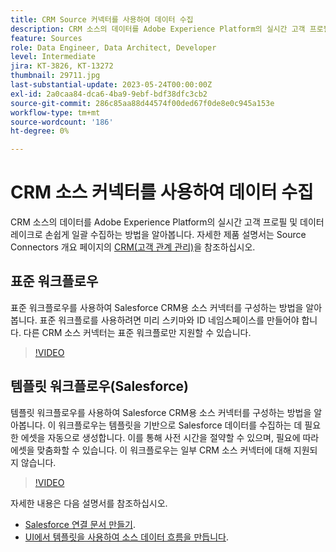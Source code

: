 ```yaml
---
title: CRM Source 커넥터를 사용하여 데이터 수집
description: CRM 소스의 데이터를 Adobe Experience Platform의 실시간 고객 프로필 및 데이터 레이크로 손쉽게 일괄 수집하는 방법을 알아봅니다.
feature: Sources
role: Data Engineer, Data Architect, Developer
level: Intermediate
jira: KT-3826, KT-13272
thumbnail: 29711.jpg
last-substantial-update: 2023-05-24T00:00:00Z
exl-id: 2a0caa84-dca6-4ba9-9ebf-bdf38dfc3cb2
source-git-commit: 286c85aa88d44574f00ded67f0de8e0c945a153e
workflow-type: tm+mt
source-wordcount: '186'
ht-degree: 0%

---
```


# CRM 소스 커넥터를 사용하여 데이터 수집

CRM 소스의 데이터를 Adobe Experience Platform의 실시간 고객 프로필 및 데이터 레이크로 손쉽게 일괄 수집하는 방법을 알아봅니다. 자세한 제품 설명서는 Source Connectors 개요 페이지의 [CRM(고객 관계 관리)](https://experienceleague.adobe.com/docs/experience-platform/sources/home.html?lang=ko#access-control-for-sources-in-data-ingestion)을 참조하십시오.

## 표준 워크플로우

표준 워크플로우를 사용하여 Salesforce CRM용 소스 커넥터를 구성하는 방법을 알아봅니다. 표준 워크플로를 사용하려면 미리 스키마와 ID 네임스페이스를 만들어야 합니다. 다른 CRM 소스 커넥터는 표준 워크플로만 지원할 수 있습니다.

>[!VIDEO](https://video.tv.adobe.com/v/29711?learn=on&enablevpops)

## 템플릿 워크플로우(Salesforce)

템플릿 워크플로우를 사용하여 Salesforce CRM용 소스 커넥터를 구성하는 방법을 알아봅니다. 이 워크플로우는 템플릿을 기반으로 Salesforce 데이터를 수집하는 데 필요한 에셋을 자동으로 생성합니다. 이를 통해 사전 시간을 절약할 수 있으며, 필요에 따라 에셋을 맞춤화할 수 있습니다. 이 워크플로우는 일부 CRM 소스 커넥터에 대해 지원되지 않습니다.

>[!VIDEO](https://video.tv.adobe.com/v/3419422?learn=on&enablevpops)

자세한 내용은 다음 설명서를 참조하십시오.
* [Salesforce 연결 문서 만들기](https://experienceleague.adobe.com/docs/experience-platform/sources/ui-tutorials/create/crm/salesforce.html?lang=ko).
* [UI에서 템플릿을 사용하여 소스 데이터 흐름을 만듭니다](https://experienceleague.adobe.com/docs/experience-platform/sources/ui-tutorials/templates.html?lang=ko#).

